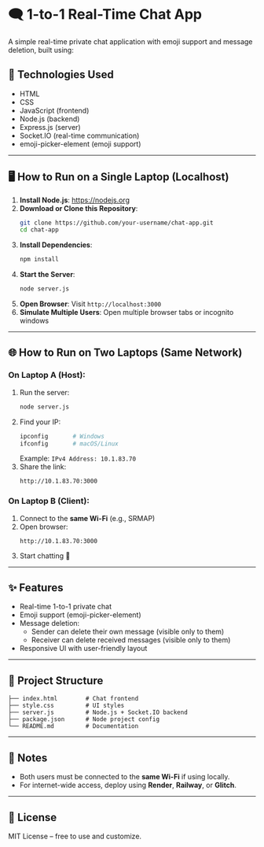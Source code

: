 # 🗨️ 1-to-1 Real-Time Chat App

A simple real-time private chat application with emoji support and message deletion, built using:

## 🚀 Technologies Used
- HTML
- CSS
- JavaScript (frontend)
- Node.js (backend)
- Express.js (server)
- Socket.IO (real-time communication)
- emoji-picker-element (emoji support)

---

## 🖥️ How to Run on a Single Laptop (Localhost)

1. **Install Node.js**: https://nodejs.org
2. **Download or Clone this Repository**:
   ```bash
   git clone https://github.com/your-username/chat-app.git
   cd chat-app
   ```
3. **Install Dependencies**:
   ```bash
   npm install
   ```
4. **Start the Server**:
   ```bash
   node server.js
   ```
5. **Open Browser**: Visit `http://localhost:3000`
6. **Simulate Multiple Users**: Open multiple browser tabs or incognito windows

---

## 🌐 How to Run on Two Laptops (Same Network)

### On Laptop A (Host):
1. Run the server:
   ```bash
   node server.js
   ```
2. Find your IP:
   ```bash
   ipconfig       # Windows
   ifconfig       # macOS/Linux
   ```
   Example: `IPv4 Address: 10.1.83.70`
3. Share the link:
   ```
   http://10.1.83.70:3000
   ```

### On Laptop B (Client):
1. Connect to the **same Wi-Fi** (e.g., SRMAP)
2. Open browser:
   ```
   http://10.1.83.70:3000
   ```
3. Start chatting 🎉

---

## ✨ Features
- Real-time 1-to-1 private chat
- Emoji support (emoji-picker-element)
- Message deletion:
  - Sender can delete their own message (visible only to them)
  - Receiver can delete received messages (visible only to them)
- Responsive UI with user-friendly layout

---

## 📁 Project Structure
```
├── index.html        # Chat frontend
├── style.css         # UI styles
├── server.js         # Node.js + Socket.IO backend
├── package.json      # Node project config
└── README.md         # Documentation
```

---

## 📌 Notes
- Both users must be connected to the **same Wi-Fi** if using locally.
- For internet-wide access, deploy using **Render**, **Railway**, or **Glitch**.

---

## 📄 License
MIT License – free to use and customize.
